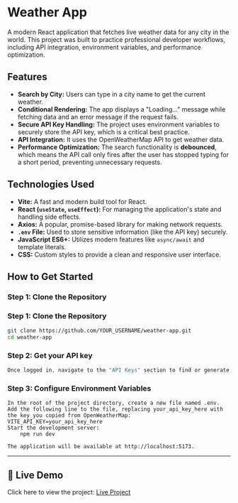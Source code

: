 # Weather App

A modern React application that fetches live weather data for any city in the world. This project was built to practice professional developer workflows, including API integration, environment variables, and performance optimization.

## Features

- **Search by City:** Users can type in a city name to get the current weather.
- **Conditional Rendering:** The app displays a "Loading..." message while fetching data and an error message if the request fails.
- **Secure API Key Handling:** The project uses environment variables to securely store the API key, which is a critical best practice.
- **API Integration:** It uses the OpenWeatherMap API to get weather data.
- **Performance Optimization:** The search functionality is **debounced**, which means the API call only fires after the user has stopped typing for a short period, preventing unnecessary requests.

## Technologies Used

- **Vite:** A fast and modern build tool for React.
- **React (`useState`, `useEffect`):** For managing the application's state and handling side effects.
- **Axios:** A popular, promise-based library for making network requests.
- **`.env` File:** Used to store sensitive information (like the API key) securely.
- **JavaScript ES6+:** Utilizes modern features like `async/await` and template literals.
- **CSS:** Custom styles to provide a clean and responsive user interface.

## How to Get Started

### Step 1: Clone the Repository

### Step 1: Clone the Repository

```bash
git clone https://github.com/YOUR_USERNAME/weather-app.git
cd weather-app
```

### Step 2: Get your API key

```Go to https://openweathermap.org/ and sign up for a free account.
Once logged in, navigate to the "API Keys" section to find or generate your key.
```

### Step 3: Configure Environment Variables

```
In the root of the project directory, create a new file named .env.
Add the following line to the file, replacing your_api_key_here with the key you copied from OpenWeatherMap:
VITE_API_KEY=your_api_key_here
Start the development server:
    npm run dev

The application will be available at http://localhost:5173.
```
---
## 🚀 Live Demo
Click here to view the project: [Live Project](https://ladysweatherapp.netlify.app/)
